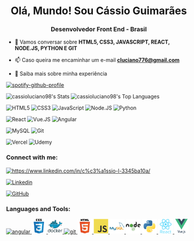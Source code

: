 <h1 align="center">Olá, Mundo! Sou Cássio Guimarães</h1>
<h3 align="center">Desenvolvedor Front End - Brasil </h3> 

- 💬 Vamos conversar sobre **HTML5, CSS3, JAVASCRIPT, REACT, NODE.JS, PYTHON E GIT**

- 📫 Caso queira me encaminhar um e-mail **cluciano776@gmail.com**

- 📄 Saiba mais sobre minha experiência


[![spotify-github-profile](https://spotify-github-profile.kittinanx.com/api/view?uid=cassioluciano_98&cover_image=true&theme=novatorem&show_offline=true&background_color=525252&interchange=true&bar_color=ff0a0a&bar_color_cover=false)](https://github.com/kittinan/spotify-github-profile)

<!--![ Github stats](https://github-readme-stats.vercel.app/api?username=cassioluciano98&theme=chartreuse-dark)
![ GitHub stats](https://github-readme-stats.vercel.app/api/top-langs/?username=cassioluciano98&theme=chartreuse-dark)-->

![cassioluciano98's Stats](https://github-readme-stats.vercel.app/api?username=cassioluciano98&theme=chartreuse-dark&show_icons=true&hide_border=true&count_private=true)
![cassioluciano98's Top Languages](https://github-readme-stats.vercel.app/api/top-langs/?username=cassioluciano98&theme=chartreuse-dark&show_icons=true&hide_border=true)

![HTML5](https://img.shields.io/badge/HTML5-E34F26?style=for-the-badge&logo=html5&logoColor=white)
![CSS3](https://img.shields.io/badge/CSS3-1572B6?style=for-the-badge&logo=css3&logoColor=white)
![JavaScript](https://img.shields.io/badge/JavaScript-F7DF1E?style=for-the-badge&logo=javascript&logoColor=black)
![Node.JS](https://img.shields.io/badge/Node.js-43853D?style=for-the-badge&logo=node.js&logoColor=white)
![Python](https://img.shields.io/badge/Python-3776AB?style=for-the-badge&logo=python&logoColor=white)

![React](https://img.shields.io/badge/React-20232A?style=for-the-badge&logo=react&logoColor=61DAFB)
![Vue.JS](https://img.shields.io/badge/Vue.js-35495E?style=for-the-badge&logo=vue.js&logoColor=4FC08D)
![Angular](https://img.shields.io/badge/Angular-DD0031?style=for-the-badge&logo=angular&logoColor=white)

![MySQL](https://img.shields.io/badge/MySQL-005C84?style=for-the-badge&logo=mysql&logoColor=white)
![Git](https://img.shields.io/badge/GIT-E44C30?style=for-the-badge&logo=git&logoColor=white)

![Vercel](https://img.shields.io/badge/Vercel-000000?style=for-the-badge&logo=vercel&logoColor=white)
![Udemy](https://img.shields.io/badge/Udemy-EC5252?style=for-the-badge&logo=Udemy&logoColor=white)



<h3 align="left">Connect with me:</h3>
<p align="left">
<a href="https://www.linkedin.com/in/cassioluciano98/" target="blank"><img align="center" src="https://raw.githubusercontent.com/rahuldkjain/github-profile-readme-generator/master/src/images/icons/Social/linked-in-alt.svg" alt="https://www.linkedin.com/in/c%c3%a1ssio-l-3345ba10a/" height="30" width="40" /></a>
<!--
<a href="https://instagram.com/cassioluciano98" target="blank"><img align="center" src="https://raw.githubusercontent.com/rahuldkjain/github-profile-readme-generator/master/src/images/icons/Social/instagram.svg" alt="cassioluciano98" height="30" width="40" /></a>
-->
</p>


[![Linkedin](https://img.shields.io/badge/LinkedIn-0077B5?style=for-the-badge&logo=linkedin&logoColor=white)](https://www.linkedin.com/in/cassioluciano98)
<!--[![Instagram](https://img.shields.io/badge/Instagram-E4405F?style=for-the-badge&logo=instagram&logoColor=white)](https://instagram.com/cassioluciano98)-->

[![GitHub](https://img.shields.io/badge/GitHub-100000?style=for-the-badge&logo=github&logoColor=white)](https://github.com/cassioluciano98)

<h3 align="left">Languages and Tools:</h3>
<p align="left"> <a href="https://angular.io" target="_blank" rel="noreferrer"> <img src="https://angular.io/assets/images/logos/angular/angular.svg" alt="angular" width="40" height="40"/> </a> <a href="https://www.w3schools.com/css/" target="_blank" rel="noreferrer"> <img src="https://raw.githubusercontent.com/devicons/devicon/master/icons/css3/css3-original-wordmark.svg" alt="css3" width="40" height="40"/> </a> <a href="https://www.docker.com/" target="_blank" rel="noreferrer"> <img src="https://raw.githubusercontent.com/devicons/devicon/master/icons/docker/docker-original-wordmark.svg" alt="docker" width="40" height="40"/> </a> <a href="https://git-scm.com/" target="_blank" rel="noreferrer"> <img src="https://www.vectorlogo.zone/logos/git-scm/git-scm-icon.svg" alt="git" width="40" height="40"/> </a> <a href="https://www.w3.org/html/" target="_blank" rel="noreferrer"> <img src="https://raw.githubusercontent.com/devicons/devicon/master/icons/html5/html5-original-wordmark.svg" alt="html5" width="40" height="40"/> </a> <a href="https://developer.mozilla.org/en-US/docs/Web/JavaScript" target="_blank" rel="noreferrer"> <img src="https://raw.githubusercontent.com/devicons/devicon/master/icons/javascript/javascript-original.svg" alt="javascript" width="40" height="40"/> </a> <a href="https://www.mysql.com/" target="_blank" rel="noreferrer"> <img src="https://raw.githubusercontent.com/devicons/devicon/master/icons/mysql/mysql-original-wordmark.svg" alt="mysql" width="40" height="40"/> </a> <a href="https://nodejs.org" target="_blank" rel="noreferrer"> <img src="https://raw.githubusercontent.com/devicons/devicon/master/icons/nodejs/nodejs-original-wordmark.svg" alt="nodejs" width="40" height="40"/> </a> <a href="https://www.python.org" target="_blank" rel="noreferrer"> <img src="https://raw.githubusercontent.com/devicons/devicon/master/icons/python/python-original.svg" alt="python" width="40" height="40"/> </a> <a href="https://reactjs.org/" target="_blank" rel="noreferrer"> <img src="https://raw.githubusercontent.com/devicons/devicon/master/icons/react/react-original-wordmark.svg" alt="react" width="40" height="40"/> </a> <a href="https://vuejs.org/" target="_blank" rel="noreferrer"> <img src="https://raw.githubusercontent.com/devicons/devicon/master/icons/vuejs/vuejs-original-wordmark.svg" alt="vuejs" width="40" height="40"/> </a> </p>
